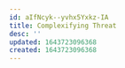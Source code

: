 ```yaml
---
id: aIfNcyk--yvhx5Yxkz-IA
title: Complexifying Threat
desc: ''
updated: 1643723096368
created: 1643723096368
---
```


